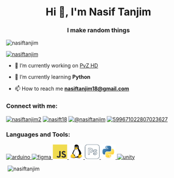 <h1 align="center">Hi 👋, I'm Nasif Tanjim</h1>
<h3 align="center">I make random things</h3>

<p align="left"> <img src="https://komarev.com/ghpvc/?username=nasiftanjim&label=Profile%20views&color=0e75b6&style=flat" alt="nasiftanjim" /> </p>

<p align="left"> <a href="https://github.com/ryo-ma/github-profile-trophy"><img src="https://github-profile-trophy.vercel.app/?username=nasiftanjim" alt="nasiftanjim" /></a> </p>

- 🔭 I’m currently working on [PvZ HD](https://github.com/nasiftanjim/PVZHD)

- 🌱 I’m currently learning **Python**

- 📫 How to reach me **nasiftanjim18@gmail.com**

<h3 align="left">Connect with me:</h3>
<p align="left">
<a href="https://twitter.com/nasiftanjim2" target="blank"><img align="center" src="https://raw.githubusercontent.com/rahuldkjain/github-profile-readme-generator/master/src/images/icons/Social/twitter.svg" alt="nasiftanjim2" height="30" width="40" /></a>
<a href="https://instagram.com/nasift18" target="blank"><img align="center" src="https://raw.githubusercontent.com/rahuldkjain/github-profile-readme-generator/master/src/images/icons/Social/instagram.svg" alt="nasift18" height="30" width="40" /></a>
<a href="https://www.youtube.com/c/@nasiftanjim" target="blank"><img align="center" src="https://raw.githubusercontent.com/rahuldkjain/github-profile-readme-generator/master/src/images/icons/Social/youtube.svg" alt="@nasiftanjim" height="30" width="40" /></a>
<a href="https://discord.gg/599671022807023627" target="blank"><img align="center" src="https://raw.githubusercontent.com/rahuldkjain/github-profile-readme-generator/master/src/images/icons/Social/discord.svg" alt="599671022807023627" height="30" width="40" /></a>
</p>

<h3 align="left">Languages and Tools:</h3>
<p align="left"> <a href="https://www.arduino.cc/" target="_blank" rel="noreferrer"> <img src="https://cdn.worldvectorlogo.com/logos/arduino-1.svg" alt="arduino" width="40" height="40"/> </a> <a href="https://www.figma.com/" target="_blank" rel="noreferrer"> <img src="https://www.vectorlogo.zone/logos/figma/figma-icon.svg" alt="figma" width="40" height="40"/> </a> <a href="https://developer.mozilla.org/en-US/docs/Web/JavaScript" target="_blank" rel="noreferrer"> <img src="https://raw.githubusercontent.com/devicons/devicon/master/icons/javascript/javascript-original.svg" alt="javascript" width="40" height="40"/> </a> <a href="https://www.linux.org/" target="_blank" rel="noreferrer"> <img src="https://raw.githubusercontent.com/devicons/devicon/master/icons/linux/linux-original.svg" alt="linux" width="40" height="40"/> </a> <a href="https://www.photoshop.com/en" target="_blank" rel="noreferrer"> <img src="https://raw.githubusercontent.com/devicons/devicon/master/icons/photoshop/photoshop-line.svg" alt="photoshop" width="40" height="40"/> </a> <a href="https://www.python.org" target="_blank" rel="noreferrer"> <img src="https://raw.githubusercontent.com/devicons/devicon/master/icons/python/python-original.svg" alt="python" width="40" height="40"/> </a> <a href="https://unity.com/" target="_blank" rel="noreferrer"> <img src="https://www.vectorlogo.zone/logos/unity3d/unity3d-icon.svg" alt="unity" width="40" height="40"/> </a> </p>

<p>&nbsp;<img align="center" src="https://github-readme-stats.vercel.app/api?username=nasiftanjim&show_icons=true&theme=dark&locale=en" alt="nasiftanjim" /></p>
